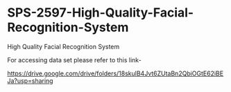 # SPS-2597-High-Quality-Facial-Recognition-System
High Quality Facial Recognition System

For accessing data set please refer to this link- 

https://drive.google.com/drive/folders/18skulB4Jvt6ZUtaBn2QbiOGtE62iBEJa?usp=sharing

